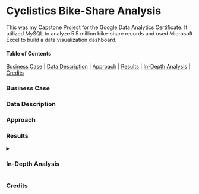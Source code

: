 # Cyclistics Bike-Share Analysis

This was my Capstone Project for the Google Data Analytics Certificate. It utilized MySQL to analyze 5.5 million bike-share records and used Microsoft Excel to build a data visualization dashboard.


#### Table of Contents
[Business Case](#business-case) | 
[Data Description](#data-description) | 
[Approach](#approach) | 
[Results](#results) | 
[In-Depth Analysis](#in-depth-analysis) | 
[Credits](#credits)

<!-- Insert Banner photo of dashboard -->

### Business Case

### Data Description

<!-- Insert image of the database EER diagram -->

### Approach

### Results

<details>
  <summary><h3>In-Depth Analysis</h3></summary>
  
  This is the more in-depth longer version of the process
  
  #### Table of Contents
  [Ask](#ask) | 
  [Prepare](#prepare) | 
  [Process](#process) | 
  [Analyze](#analyze) | 
  [Share](#share) | 
  [Further Considerations](#further-considerations)
  
  ### Ask
  
  What is the problem you are trying to resolve?
  
  How can your insights drive business decisions?
  
  ### Prepare
  
  Where is your data located?
  
  How is the data organized?
  
  Are there issues with bias or credibility in this data? Does your data ROCCC?
  
  How are you addressing licensing, privacy, security, and accessibility?
  
  How did you verify the data's integrity?
  
  How does it help you answer the question?
  
  Are there any problems with the data?
  
  ### Process
  
  What tools are you using and why?
  
  Have you ensured your data's integrity?
  
  What steps have you taken to ensure your data is clean?
  
  How can you verify that your data is clean and ready to analyze?
  
  Have you documented your cleaning process so you can review and share those results?
  
  ### Analyze
  
  How should you organize your data to perform an analysis on it?
  
  Has your data been properly formatted?
  
  What surprises did you discover in your data?
  
  What trends or relationships did you find in your data?
  
  How will these insights help answer your business questions?
  
  ### Share
  
  Were you able to answer the question of how annual members and casual riders use Cyclistic bikes differently?
  
  What story does your data tell?
  
  How do your findings relate to your original question?
  
  Who is your audience? What is the best way to communicate with them?
  
  Can data visualization help you share your findings?
  
  Is your presentation accessible to your audience?
  
  ### Further Considerations
  
  What is your final conclusion based on your analysis?
  
  How could your team and business apply your insights?
  
  What next steps would you or your stakeholders take based on your findings?
  
  Is there additional data you could use to expand your findings?
  
  </details>
  
 ### Credits
